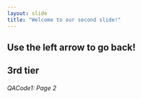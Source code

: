 ```yaml
---
layout: slide
title: "Welcome to our second slide!"
---
```

Use the left arrow to go back!
---
3rd tier
--- 
###### QACode1: Page 2
